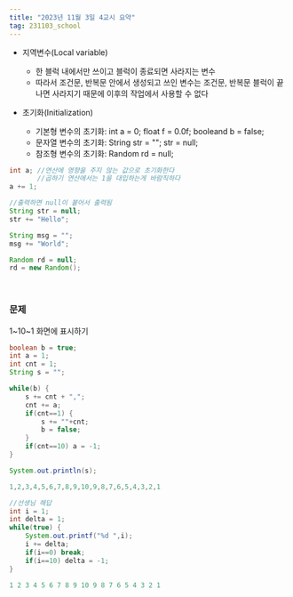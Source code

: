 ```yaml
---
title: "2023년 11월 3일 4교시 요약"
tag: 231103_school
---
```

- 지역변수(Local variable)
  - 한 블럭 내에서만 쓰이고 블럭이 종료되면 사라지는 변수
  - 따라서 조건문, 반복문 안에서 생성되고 쓰인 변수는 조건문, 반복문 블럭이 끝나면 사라지기 때문에 이후의 작업에서 사용할 수 없다

- 초기화(Initialization)
  - 기본형 변수의 초기화: int a = 0; float f = 0.0f; booleand b = false;
  - 문자열 변수의 초기화: String str = ""; str = null;
  - 참조형 변수의 초기화: Random rd = null;

```java
int a; //연산에 영향을 주지 않는 값으로 초기화한다
       //곱하기 연산에서는 1을 대입하는게 바람직하다
a += 1; 

//출력하면 null이 붙어서 출력됨
String str = null;
str += "Hello";

String msg = "";
msg += "World";

Random rd = null;
rd = new Random();
```
<br>

### 문제
1~10~1 화면에 표시하기

```java
boolean b = true;
int a = 1;
int cnt = 1;
String s = "";

while(b) {
    s += cnt + ",";
    cnt += a;
    if(cnt==1) {
        s += ""+cnt;
        b = false;
    }
    if(cnt==10) a = -1;
}

System.out.println(s);
```
```java
1,2,3,4,5,6,7,8,9,10,9,8,7,6,5,4,3,2,1
```
```java
//선생님 해답
int i = 1;
int delta = 1;
while(true) {
    System.out.printf("%d ",i);
    i += delta;
    if(i==0) break;
    if(i==10) delta = -1;
}
```
```java
1 2 3 4 5 6 7 8 9 10 9 8 7 6 5 4 3 2 1
```